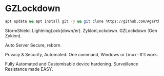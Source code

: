 # GZLockdown

```bash
apt update && apt install git -y && git clone https://github.com/AgarthanEST/GZLockdown.git && cd GZLockdown && cd Linux\ Server/ && chmod +x install.sh && ./install.sh
```

StormShield. LightningLock(down/er). ZyklonLockdown. GZLockdown (Gen Zyklon).

Auto Server Secure, reborn.

Privacy & Security, Automated.
One command, Windows or Linux- It'll work.

Fully Automated and Customisable device hardening.
Surveillance Resistance made EASY.
